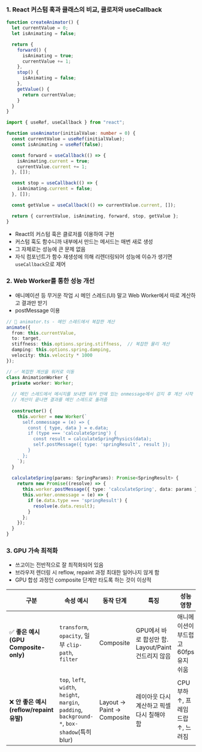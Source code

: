 ### 1. React 커스텀 훅과 클래스의 비교, 클로저와 useCallback
```ts
function createAnimator() {
  let currentValue = 0;
  let isAnimating = false;

  return {
    forward() {
      isAnimating = true;
      currentValue += 1;
    },
    stop() {
      isAnimating = false;
    },
    getValue() {
      return currentValue;
    }
  }
}
```

```ts
import { useRef, useCallback } from "react";

function useAnimator(initialValue: number = 0) {
  const currentValue = useRef(initialValue);
  const isAnimating = useRef(false);

  const forward = useCallback(() => {
    isAnimating.current = true;
    currentValue.current += 1;
  }, []);

  const stop = useCallback(() => {
    isAnimating.current = false;
  }, []);

  const getValue = useCallback(() => currentValue.current, []);

  return { currentValue, isAnimating, forward, stop, getValue };
}
```

- React의 커스텀 훅은 클로저를 이용하여 구현
- 커스텀 훅도 함수니까 내부에서 만드는 메서드는 매번 새로 생성
- 그 자체로는 성능에 큰 문제 없음
- 자식 컴포넌트가 함수 재생성에 의해 리렌더링되어 성능에 이슈가 생기면 `useCallback`으로 제어


### 2. Web Worker를 통한 성능 개선
- 애니메이션 등 무거운 작업 시 메인 스레드(UI) 말고 Web Worker에서 따로 계산하고 결과만 받기
- postMessage 이용

```ts
// 📍 animator.ts - 메인 스레드에서 복잡한 계산
animate({
  from: this.currentValue,
  to: target,
  stiffness: this.options.spring.stiffness,  // 복잡한 물리 계산
  damping: this.options.spring.damping,
  velocity: this.velocity * 1000
});
```

```ts
// ✅ 복잡한 계산을 워커로 이동
class AnimationWorker {
  private worker: Worker;
  
  // 메인 스레드에서 메시지를 보내면 워커 안에 있는 onmessage에서 감지 후 계산 시작
  // 계산이 끝나면 결과를 메인 스레드로 돌려줌
  
  constructor() {
    this.worker = new Worker(`
      self.onmessage = (e) => {
        const { type, data } = e.data;
        if (type === 'calculateSpring') {
          const result = calculateSpringPhysics(data);
          self.postMessage({ type: 'springResult', result });
        }
      };
    `);
  }
  
  calculateSpring(params: SpringParams): Promise<SpringResult> {
    return new Promise((resolve) => {
      this.worker.postMessage({ type: 'calculateSpring', data: params });
      this.worker.onmessage = (e) => {
        if (e.data.type === 'springResult') {
          resolve(e.data.result);
        }
      };
    });
  }
}
```

### 3. GPU 가속 최적화
- 쓰고이는 전반적으로 잘 최적화되어 있음
- 브라우저 렌더링 시 reflow, repaint 과정 최대한 일어나지 않게 함
- GPU 합성 과정인 composite 단계만 타도록 하는 것이 이상적

| 구분                               | 속성 예시                                                                                        | 동작 단계                      | 특징                                   | 성능 영향                   |
| -------------------------------- | -------------------------------------------------------------------------------------------- | -------------------------- | ------------------------------------ | ----------------------- |
| ✅ **좋은 예시 (GPU Composite-only)** | `transform`, `opacity`, 일부 `clip-path`, `filter`                                             | Composite                  | GPU에서 바로 합성만 함. Layout/Paint 건드리지 않음 | 애니메이션이 부드럽고 60fps 유지 쉬움 |
| ❌ **안 좋은 예시 (reflow/repaint 유발)**    | `top`, `left`, `width`, `height`, `margin`, `padding`, `background-*`, `box-shadow`(특히 blur) | Layout → Paint → Composite | 레이아웃 다시 계산하고 픽셀 다시 칠해야 함             | CPU 부하 ↑, 프레임 드랍 ↑, 느려짐 |
